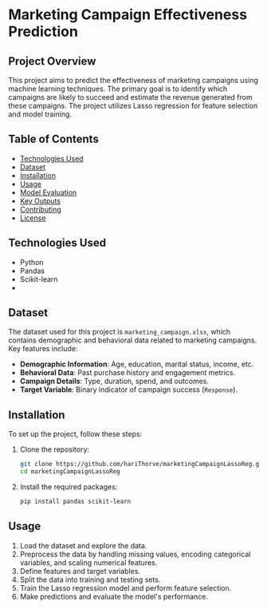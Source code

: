 # Marketing Campaign Effectiveness Prediction

## Project Overview

This project aims to predict the effectiveness of marketing campaigns using machine learning techniques. The primary goal is to identify which campaigns are likely to succeed and estimate the revenue generated from these campaigns. The project utilizes Lasso regression for feature selection and model training.

## Table of Contents

- [Technologies Used](#technologies-used)
- [Dataset](#dataset)
- [Installation](#installation)
- [Usage](#usage)
- [Model Evaluation](#model-evaluation)
- [Key Outputs](#key-outputs)
- [Contributing](#contributing)
- [License](#license)

## Technologies Used

- Python
- Pandas
- Scikit-learn
-
## Dataset

The dataset used for this project is `marketing_campaign.xlsx`, which contains demographic and behavioral data related to marketing campaigns. Key features include:

- **Demographic Information**: Age, education, marital status, income, etc.
- **Behavioral Data**: Past purchase history and engagement metrics.
- **Campaign Details**: Type, duration, spend, and outcomes.
- **Target Variable**: Binary indicator of campaign success (`Response`).

## Installation

To set up the project, follow these steps:

1. Clone the repository:
   ```bash
   git clone https://github.com/hariThorve/marketingCampaignLassoReg.git
   cd marketingCampaignLassoReg
   ```

2. Install the required packages:
   ```bash
   pip install pandas scikit-learn 
   ```

## Usage

1. Load the dataset and explore the data.
2. Preprocess the data by handling missing values, encoding categorical variables, and scaling numerical features.
3. Define features and target variables.
4. Split the data into training and testing sets.
5. Train the Lasso regression model and perform feature selection.
6. Make predictions and evaluate the model's performance.


